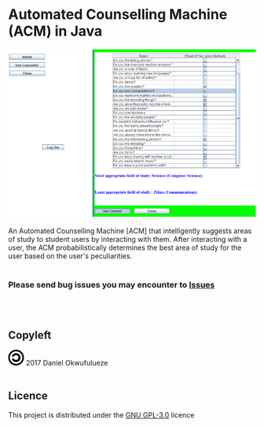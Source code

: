 # Automated Counselling Machine (ACM) in Java

![ACM](/images/acm.png)
<br><br>
An Automated Counselling Machine [ACM] that intelligently suggests areas of study to student users by interacting with them. After interacting with a user, the ACM probabilistically determines the best area of study for the user based on the user's peculiarities.
<br><br>
### Please send bug issues you may encounter to [Issues](https://www.github.com/DOkwufulueze/ACM/issues)
<br><br>
## Copyleft
![Copyleft](/images/copyleft.png) 2017 Daniel Okwufulueze
<br><br>
## Licence
This project is distributed under the [GNU GPL-3.0](https://github.com/DOkwufulueze/ACM/blob/master/LICENCE.md) licence
